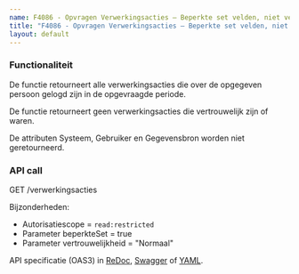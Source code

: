 ```yaml
---
name: F4086 - Opvragen Verwerkingsacties – Beperkte set velden, niet vertrouwelijk
title: "F4086 - Opvragen Verwerkingsacties – Beperkte set velden, niet vertrouwelijk"
layout: default
---
```


### Functionaliteit

De functie retourneert alle verwerkingsacties die over de opgegeven persoon gelogd zijn in de opgevraagde periode.

De functie retourneert geen verwerkingsacties die vertrouwelijk zijn of waren.

De attributen Systeem, Gebruiker en Gegevensbron worden niet geretourneerd.


### API call

GET /verwerkingsacties

Bijzonderheden:
* Autorisatiescope = `read:restricted`
* Parameter beperkteSet = true
* Parameter vertrouwelijkheid = "Normaal"

API specificatie (OAS3) in
  [ReDoc](http://redocly.github.io/redoc/?url=https://raw.githubusercontent.com/VNG-Realisatie/gemma-verwerkingenlogging/master/docs/_content/api/oas-specification/logging-verwerkingen-api/openapi.yaml#operation/verwerkingsactie_list),
  [Swagger](https://petstore.swagger.io/?url=https://raw.githubusercontent.com/VNG-Realisatie/gemma-verwerkingenlogging/master/docs/_content/api/oas-specification/logging-verwerkingen-api/openapi.yaml#/REST%20calls/verwerkingsactie_list) of
  [YAML](https://raw.githubusercontent.com/VNG-Realisatie/gemma-verwerkingenlogging/master/docs/_content/api/oas-specification/logging-verwerkingen-api/openapi.yaml).

